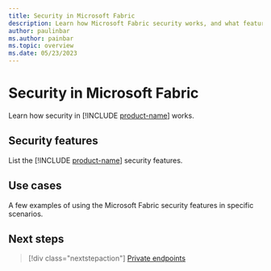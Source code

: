 ```yaml
---
title: Security in Microsoft Fabric
description: Learn how Microsoft Fabric security works, and what features are available.
author: paulinbar
ms.author: painbar
ms.topic: overview
ms.date: 05/23/2023
---
```


# Security in Microsoft Fabric

Learn how security in [!INCLUDE [product-name](../includes/product-name.md)] works.

## Security features

List the [!INCLUDE [product-name](../includes/product-name.md)] security features.

## Use cases

A few examples of using the Microsoft Fabric security features in specific scenarios.

## Next steps

>[!div class="nextstepaction"]
>[Private endpoints](security-private-links.md)
